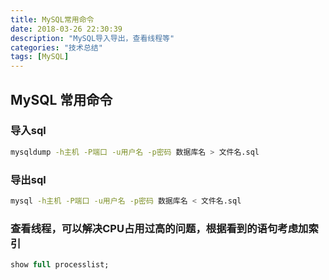 ```yaml
---
title: MySQL常用命令
date: 2018-03-26 22:30:39
description: "MySQL导入导出，查看线程等"
categories: "技术总结"
tags: [MySQL]
---
```


## MySQL 常用命令
### 导入sql
```bash
mysqldump -h主机 -P端口 -u用户名 -p密码 数据库名 > 文件名.sql
```
### 导出sql
```bash
mysql -h主机 -P端口 -u用户名 -p密码 数据库名 < 文件名.sql
```
### 查看线程，可以解决CPU占用过高的问题，根据看到的语句考虑加索引
```sql
show full processlist;
```